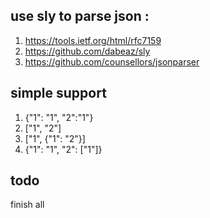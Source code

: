 ## use sly to parse json :
1. https://tools.ietf.org/html/rfc7159
2. https://github.com/dabeaz/sly
3. https://github.com/counsellors/jsonparser

## simple support
1. {"1": "1", "2":"1"}
2. ["1", "2"]
3. ["1", {"1": "2"}]
4. {"1": "1", "2": ["1"]}

## todo
finish all